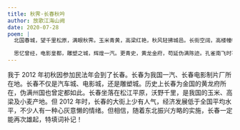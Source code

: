 ```yaml
---
title: 秋霁·长春秋吟
author: 放歌江海山阙
date: 2020-07-28
poem: |
  北国春城，望千里松原，满眼秋霁。玉米青黄，高梁红艳，秋风轻拂城邑。长街空阔，高楼幢幢多沉寂。夜幕下，街静、霓虹闪处少人气。

  思忆曾经，电影皇都，雕塑之城，辉煌一汽。更青史，黄龙金府，苟延伪满陈迹。孔雀南飞时不济。东北振兴，那来意懒心灰，卧心尝胆，何愁雄起！
---
```


我于 2012 年初秋因参加民法年会到了长春。长春为我国一汽、长春电影制片厂所在地。长春不仅是汽车城、电影城，还是雕塑城。历史上长春为金国的黄龙府所在，伪满州国也曾定都如此。长春坐落在松江平原，沃野千里，是我国的玉米、高梁及小麦产地。但 2012 年时，长春的大街上少有人气，经济发展低于全国平均水平，不少人有一种心灰意懒的情绪。但相信，随着东北振兴方略的实施，长春一定能再次雄起，特填词补记！
